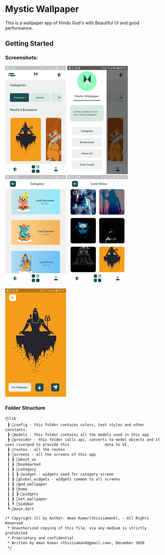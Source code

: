 # Mystic Wallpaper

This is a wallpaper app of Hindu God's with Beautiful UI and good performance. 

## Getting Started

### Screenshots:

<img src="public/images/home.jpeg" alt="alt text" title="Home Screen" style="zoom:35%;" />    <img src="public/images/drawer.jpeg" alt="alt text" title="Home Screen" style="zoom:35%;" />   <img src="public/images/category.jpeg" alt="alt text" title="Home Screen" style="zoom:35%;" />   <img src="public/images/show-wallpapers.jpeg" alt="alt text" title="Home Screen" style="zoom:35%;" />    

 <img src="public/images/set-wallpapers.jpeg" alt="alt text" title="Home Screen" style="zoom:35%;" /> 



### Folder Structure

```
📦lib
 ┣ 📂config - this folder contains colors, text styles and other constants.
 ┣ 📂models - this folder contains all the models used in this app
 ┣ 📂provider - this folder calls api, converts to model objects and it uses riverpod to provide this				data to UI.
 ┣ 📂routes - all the routes
 ┣ 📂screens - all the screens of this app
 ┃ ┣ 📂about_us
 ┃ ┣ 📂bookmarked
 ┃ ┣ 📂category
 ┃ ┃ ┣ 📂widget - widgets used for category screen
 ┃ ┣ 📂global_widgets - widgets common to all screens
 ┃ ┣ 📂god_wallpaper
 ┃ ┣ 📂home
 ┃ ┃ ┣ 📂widgets
 ┃ ┣ 📂set_wallpaper
 ┃ ┗ 📂sidebar
 ┗ 📜main.dart
```

```english
/* Copyright (C) by Author: Aman Kumar(thisisamank), - All Rights Reserved
 * Unauthorized copying of this file, via any medium is strictly prohibited
 * Proprietary and confidential
 * Written by Aman Kumar <thisisamank@gmail.com>, December 2020
 */
```

